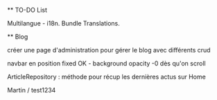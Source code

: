 ** TO-DO List 

Multilangue - i18n. Bundle Translations.


** Blog 

créer une page d'administration pour gérer le blog avec différents crud 

navbar en position fixed OK - background opacity -0 dès qu'on scroll 

ArticleRepository : méthode pour récup les dernières actus sur Home


Martin / test1234